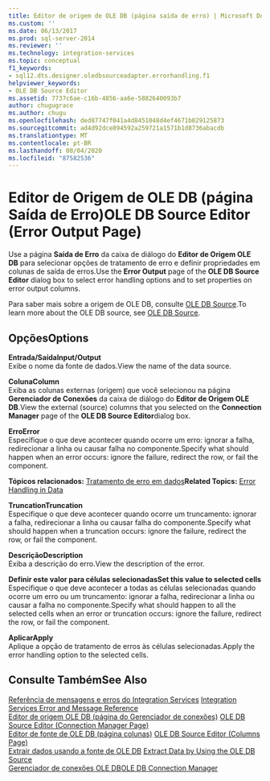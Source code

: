 ```yaml
---
title: Editor de origem de OLE DB (página saída de erro) | Microsoft Docs
ms.custom: ''
ms.date: 06/13/2017
ms.prod: sql-server-2014
ms.reviewer: ''
ms.technology: integration-services
ms.topic: conceptual
f1_keywords:
- sql12.dts.designer.oledbsourceadapter.errorhandling.f1
helpviewer_keywords:
- OLE DB Source Editor
ms.assetid: 7737c6ae-c16b-4856-aa6e-5882640093b7
author: chugugrace
ms.author: chugu
ms.openlocfilehash: ded87747f041a4d8451048d4ef4671b029125873
ms.sourcegitcommit: ad4d92dce894592a259721a1571b1d8736abacdb
ms.translationtype: MT
ms.contentlocale: pt-BR
ms.lasthandoff: 08/04/2020
ms.locfileid: "87582536"
---
```

# <a name="ole-db-source-editor-error-output-page"></a><span data-ttu-id="9d174-102">Editor de Origem de OLE DB (página Saída de Erro)</span><span class="sxs-lookup"><span data-stu-id="9d174-102">OLE DB Source Editor (Error Output Page)</span></span>
  <span data-ttu-id="9d174-103">Use a página **Saída de Erro** da caixa de diálogo do **Editor de Origem OLE DB** para selecionar opções de tratamento de erro e definir propriedades em colunas de saída de erros.</span><span class="sxs-lookup"><span data-stu-id="9d174-103">Use the **Error Output** page of the **OLE DB Source Editor** dialog box to select error handling options and to set properties on error output columns.</span></span>  
  
 <span data-ttu-id="9d174-104">Para saber mais sobre a origem de OLE DB, consulte [OLE DB Source](data-flow/ole-db-source.md).</span><span class="sxs-lookup"><span data-stu-id="9d174-104">To learn more about the OLE DB source, see [OLE DB Source](data-flow/ole-db-source.md).</span></span>  
  
## <a name="options"></a><span data-ttu-id="9d174-105">Opções</span><span class="sxs-lookup"><span data-stu-id="9d174-105">Options</span></span>  
 <span data-ttu-id="9d174-106">**Entrada/Saída**</span><span class="sxs-lookup"><span data-stu-id="9d174-106">**Input/Output**</span></span>  
 <span data-ttu-id="9d174-107">Exibe o nome da fonte de dados.</span><span class="sxs-lookup"><span data-stu-id="9d174-107">View the name of the data source.</span></span>  
  
 <span data-ttu-id="9d174-108">**Coluna**</span><span class="sxs-lookup"><span data-stu-id="9d174-108">**Column**</span></span>  
 <span data-ttu-id="9d174-109">Exiba as colunas externas (origem) que você selecionou na página **Gerenciador de Conexões** da caixa de diálogo do **Editor de Origem OLE DB**.</span><span class="sxs-lookup"><span data-stu-id="9d174-109">View the external (source) columns that you selected on the **Connection Manager** page of the **OLE DB Source Editor**dialog box.</span></span>  
  
 <span data-ttu-id="9d174-110">**Erro**</span><span class="sxs-lookup"><span data-stu-id="9d174-110">**Error**</span></span>  
 <span data-ttu-id="9d174-111">Especifique o que deve acontecer quando ocorre um erro: ignorar a falha, redirecionar a linha ou causar falha no componente.</span><span class="sxs-lookup"><span data-stu-id="9d174-111">Specify what should happen when an error occurs: ignore the failure, redirect the row, or fail the component.</span></span>  
  
 <span data-ttu-id="9d174-112">**Tópicos relacionados:** [Tratamento de erro em dados](data-flow/error-handling-in-data.md)</span><span class="sxs-lookup"><span data-stu-id="9d174-112">**Related Topics:** [Error Handling in Data](data-flow/error-handling-in-data.md)</span></span>  
  
 <span data-ttu-id="9d174-113">**Truncation**</span><span class="sxs-lookup"><span data-stu-id="9d174-113">**Truncation**</span></span>  
 <span data-ttu-id="9d174-114">Especifique o que deve acontecer quando ocorre um truncamento: ignorar a falha, redirecionar a linha ou causar falha do componente.</span><span class="sxs-lookup"><span data-stu-id="9d174-114">Specify what should happen when a truncation occurs: ignore the failure, redirect the row, or fail the component.</span></span>  
  
 <span data-ttu-id="9d174-115">**Descrição**</span><span class="sxs-lookup"><span data-stu-id="9d174-115">**Description**</span></span>  
 <span data-ttu-id="9d174-116">Exiba a descrição do erro.</span><span class="sxs-lookup"><span data-stu-id="9d174-116">View the description of the error.</span></span>  
  
 <span data-ttu-id="9d174-117">**Definir este valor para células selecionadas**</span><span class="sxs-lookup"><span data-stu-id="9d174-117">**Set this value to selected cells**</span></span>  
 <span data-ttu-id="9d174-118">Especifique o que deve acontecer a todas as células selecionadas quando ocorre um erro ou um truncamento: ignorar a falha, redirecionar a linha ou causar a falha no componente.</span><span class="sxs-lookup"><span data-stu-id="9d174-118">Specify what should happen to all the selected cells when an error or truncation occurs: ignore the failure, redirect the row, or fail the component.</span></span>  
  
 <span data-ttu-id="9d174-119">**Aplicar**</span><span class="sxs-lookup"><span data-stu-id="9d174-119">**Apply**</span></span>  
 <span data-ttu-id="9d174-120">Aplique a opção de tratamento de erros às células selecionadas.</span><span class="sxs-lookup"><span data-stu-id="9d174-120">Apply the error handling option to the selected cells.</span></span>  
  
## <a name="see-also"></a><span data-ttu-id="9d174-121">Consulte Também</span><span class="sxs-lookup"><span data-stu-id="9d174-121">See Also</span></span>  
 <span data-ttu-id="9d174-122">[Referência de mensagens e erros do Integration Services](../../2014/integration-services/integration-services-error-and-message-reference.md) </span><span class="sxs-lookup"><span data-stu-id="9d174-122">[Integration Services Error and Message Reference](../../2014/integration-services/integration-services-error-and-message-reference.md) </span></span>  
 <span data-ttu-id="9d174-123">[Editor de origem OLE DB &#40;página do Gerenciador de conexões&#41;](../../2014/integration-services/ole-db-source-editor-connection-manager-page.md) </span><span class="sxs-lookup"><span data-stu-id="9d174-123">[OLE DB Source Editor &#40;Connection Manager Page&#41;](../../2014/integration-services/ole-db-source-editor-connection-manager-page.md) </span></span>  
 <span data-ttu-id="9d174-124">[Editor de fonte de OLE DB &#40;página colunas&#41;](../../2014/integration-services/ole-db-source-editor-columns-page.md) </span><span class="sxs-lookup"><span data-stu-id="9d174-124">[OLE DB Source Editor &#40;Columns Page&#41;](../../2014/integration-services/ole-db-source-editor-columns-page.md) </span></span>  
 <span data-ttu-id="9d174-125">[Extrair dados usando a fonte de OLE DB](data-flow/extract-data-by-using-the-ole-db-source.md) </span><span class="sxs-lookup"><span data-stu-id="9d174-125">[Extract Data by Using the OLE DB Source](data-flow/extract-data-by-using-the-ole-db-source.md) </span></span>  
 [<span data-ttu-id="9d174-126">Gerenciador de conexões OLE DB</span><span class="sxs-lookup"><span data-stu-id="9d174-126">OLE DB Connection Manager</span></span>](connection-manager/ole-db-connection-manager.md)  
  
  

